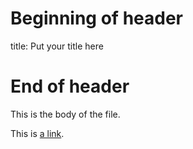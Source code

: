 # Beginning of header
title: Put your title here
# End of header

This is the body
of the file.

This is [a link](http://www.google.com).
    
